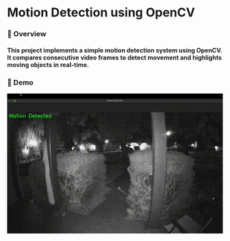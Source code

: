 # Motion Detection using OpenCV

### :pushpin: Overview
#### This project implements a simple motion detection system using OpenCV. It compares consecutive video frames to detect movement and highlights moving objects in real-time.

### 🎥 Demo
![Demo](demo.gif)
